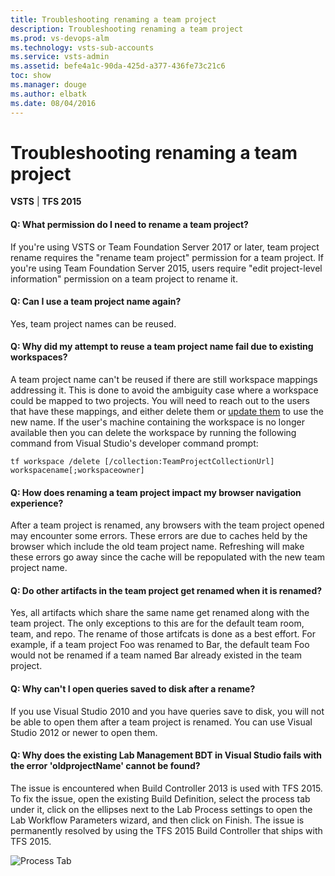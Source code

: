 ```yaml
---
title: Troubleshooting renaming a team project
description: Troubleshooting renaming a team project
ms.prod: vs-devops-alm
ms.technology: vsts-sub-accounts
ms.service: vsts-admin
ms.assetid: befe4a1c-90da-425d-a377-436fe73c21c6
toc: show
ms.manager: douge
ms.author: elbatk
ms.date: 08/04/2016
---
```


# Troubleshooting renaming a team project

**VSTS** | **TFS 2015**


#### Q: What permission do I need to rename a team project?

If you're using VSTS or Team Foundation Server 2017 or later, team project rename requires the "rename team project" permission for a team project.
If you're using Team Foundation Server 2015, users require "edit project-level information" permission on a team project to rename it. 

#### Q: Can I use a team project name again?

Yes, team project names can be reused.

#### Q: Why did my attempt to reuse a team project name fail due to existing workspaces?

A team project name can't be reused if there are still workspace mappings addressing it. 
This is done to avoid the ambiguity case where a workspace could be mapped to two projects. 
You will need to reach out to the users that have these mappings, and either delete them or [update them](rename-team-project.md#tfvc-server) to use the new name. 
If the user's machine containing the workspace is no longer available then you can delete the workspace 
by running the following command from Visual Studio's developer command prompt:

```tf workspace /delete [/collection:TeamProjectCollectionUrl] workspacename[;workspaceowner]```


#### Q: How does renaming a team project impact my browser navigation experience?

After a team project is renamed, any browsers with the team project opened may encounter some errors. These errors are due to caches held by the browser which include the old team project name. 
Refreshing will make these errors go away since the cache will be repopulated with the new team project name.
	
#### Q: Do other artifacts in the team project get renamed when it is renamed?

Yes, all artifacts which share the same name get renamed along with the team project. The only exceptions to this are for the default team room, team, and repo. The rename of those artifcats is done as a best effort. 
For example, if a team project Foo was renamed to Bar, the default team Foo would not be renamed if a team named Bar already existed in the team project. 

#### Q: Why can't I open queries saved to disk after a rename?

If you use Visual Studio 2010 and you have queries save to disk, you will not be able to open them after a team project is renamed. You can use Visual Studio 2012 or newer to open them.

#### Q: Why does the existing Lab Management BDT in Visual Studio fails with the error 'oldprojectName' cannot be found?

The issue is encountered when Build Controller 2013 is used with TFS 2015. To fix the issue, open the existing Build Definition, select the process tab under it, click on the ellipses next to the Lab Process settings to
open the Lab Workflow Parameters wizard, and then click on Finish. The issue is permanently resolved by using the TFS 2015 Build Controller that ships with TFS 2015.

![Process Tab](_img/rename-team-project/lab-build-process.png)
